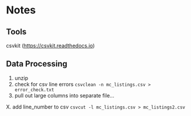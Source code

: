 
# Notes

## Tools

csvkit (https://csvkit.readthedocs.io)

## Data Processing

1. unzip
2. check for csv line errors
	`csvclean -n mc_listings.csv > error_check.txt`
3. pull out large columns into separate file...


X. add line_number to csv
	`csvcut -l mc_listings.csv > mc_listings2.csv`